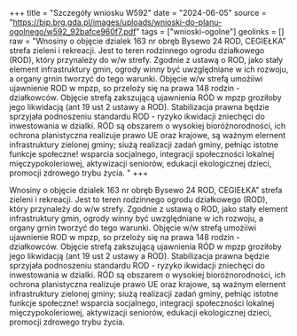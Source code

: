 +++
title = "Szczegóły wniosku W592"
date = "2024-06-05"
source = "https://bip.brg.gda.pl/images/uploads/wnioski-do-planu-ogolnego/w592_92bafce960f7.pdf"
tags = ["wnioski-ogolne"]
geolinks = []
raw = "Wnosiny o objęcie dzialek 163 nr obręb Bysewo 24 ROD, CEGIEŁKA” strefa zieleni i rekreacji. Jest to teren rodzinnego ogrodu działkowego (ROD), który przynależy do w/w strefy. Zgodnie z ustawą o ROD, jako stały element infrastruktury gmin, ogrody winny być uwzględniane w ich rozwoju, a organy grnin tworzyć do tego warunki. Objęcie w/w strefą umożiiwi ujawnienie ROD w mpzp, so przeloży się na prawa 148 rodzin - działkowców. Objęcie strefą zakszującą ujawnienia RÓD w mpzp groziłoby jego likwidacją (ant 19 ust 2 ustawy a ROD). Stabilizacja prawna będzie sprzyjała podnoszeniu standardu ROD - ryzyko ikwidacji zniechęci do inwestowania w dzialki. RÓD są obszarem o wysokiej bioróżnorodności, ich ochrona planistyczna realizuje prawo UE oraz krajowe, są ważnym elernent infrastruktury zielonej gminy; siużą realizacji zadań gminy, pełniąc istotne funkcje społeczne! wsparcia socjalnego, integracji społeczności lokalnej  mięczypokoleriowej, aktywizacji seniorów, edukacji ekologicznej dzieci, promocji zdrowego trybu życia. "
+++

Wnosiny o objęcie dzialek 163 nr obręb Bysewo 24 ROD, CEGIEŁKA” strefa zieleni
i rekreacji. Jest to teren rodzinnego ogrodu działkowego (ROD), który przynależy do w/w strefy. Zgodnie z ustawą
o ROD, jako stały element infrastruktury gmin, ogrody winny być uwzględniane w ich rozwoju, a organy grnin
tworzyć do tego warunki. Objęcie w/w strefą umożiiwi ujawnienie ROD w mpzp, so przeloży się na prawa 148
rodzin - działkowców. Objęcie strefą zakszującą ujawnienia RÓD w mpzp groziłoby jego likwidacją (ant 19 ust
2 ustawy a ROD). Stabilizacja prawna będzie sprzyjała podnoszeniu standardu ROD - ryzyko ikwidacji zniechęci
do inwestowania w dzialki. RÓD są obszarem o wysokiej bioróżnorodności, ich ochrona planistyczna realizuje
prawo UE oraz krajowe, są ważnym elernent infrastruktury zielonej gminy; siużą realizacji zadań gminy, pełniąc
istotne funkcje społeczne! wsparcia socjalnego, integracji społeczności lokalnej  mięczypokoleriowej,
aktywizacji seniorów, edukacji ekologicznej dzieci, promocji zdrowego trybu życia.



